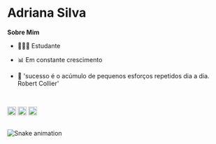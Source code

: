# Adriana Silva


<p align="center"><width="80%" alt="Oie! Bem vindo ao meu perfil"/></p>

**Sobre Mim**

- 👨🏻‍🎓 Estudante

- 📊 Em constante crescimento

- 💬 'sucesso é o acúmulo de pequenos esforços repetidos dia a dia. Robert Collier'


<br>

<code><img height="20" alt="HTML5" src="https://img.shields.io/badge/HTML5-E34F26?style=for-the-badge&logo=html5&logoColor=white"></code>
<code><img height="20" alt="CSS3" src="https://img.shields.io/badge/CSS3-1572B6?style=for-the-badge&logo=css3&logoColor=white"></code>
<code><img height="20" alt="Amazon" src="https://img.shields.io/badge/Amazon_AWS-232F3E?style=for-the-badge&logo=amazon-aws&logoColor=white"></code>


##
![Snake animation](https://github.com/DriPSilva/DriPSilva/blob/output/github-contribution-grid-snake.svg)
##



<br>



